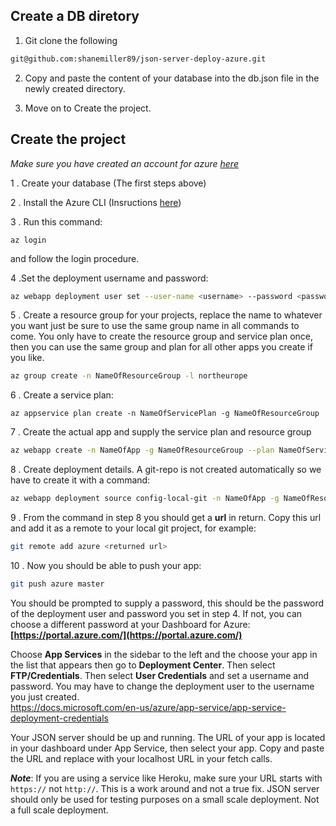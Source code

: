 ## Create a DB diretory

1. Git clone the following

```bash
git@github.com:shanemiller89/json-server-deploy-azure.git
```

2. Copy and paste the content of your database into the db.json file in the newly created directory.

3. Move on to Create the project.

## Create the project

*Make sure you have created an account for azure [here](https://azure.microsoft.com/en-us/free/)*

1 . Create your database (The first steps above)

2 . Install the Azure CLI (Insructions [here](https://docs.microsoft.com/en-us/cli/azure/install-azure-cli?view=azure-cli-latest))

3 . Run this command:

```
az login
```

and follow the login procedure.

4 .Set the deployment username and password:

```bash
az webapp deployment user set --user-name <username> --password <password>
```

5 . Create a resource group for your projects, replace the name to whatever you want just be sure to use the same group name in all commands to come. You only have to create the resource group and service plan once, then you can use the same group and plan for all other apps you create if you like.

```bash
az group create -n NameOfResourceGroup -l northeurope
```

6 . Create a service plan:

```
az appservice plan create -n NameOfServicePlan -g NameOfResourceGroup
```

7 . Create the actual app and supply the service plan and resource group
```bash
az webapp create -n NameOfApp -g NameOfResourceGroup --plan NameOfServicePlan
```

8 . Create deployment details. A git-repo is not created automatically so we have to create it with a command:

```bash
az webapp deployment source config-local-git -n NameOfApp -g NameOfResourceGroup
```

9 . From the command in step 8 you should get a **url** in return. Copy this url and add it as a remote to your local git project, for example:

```bash
git remote add azure <returned url>
```

10 . Now you should be able to push your app:
```bash
git push azure master
```

You should be prompted to supply a password, this should be the password of the deployment user and password you set in step 4. If not, you can choose a different password at your Dashboard for Azure: **[https://portal.azure.com/](https://portal.azure.com/)**

Choose **App Services** in the sidebar to the left and the choose your app in the list that appears then go to **Deployment Center**. Then select **FTP/Credentials**. Then select **User Credentials** and set a username and password. You may have to change the deployment user to the username you just created.<br>
https://docs.microsoft.com/en-us/azure/app-service/app-service-deployment-credentials


Your JSON server should be up and running. The URL of your app is located in your dashboard under App Service, then select your app. Copy and paste the URL and replace with your localhost URL in your fetch calls.

***Note***: If you are using a service like Heroku, make sure your URL starts with `https://` not `http://`. This is a work around and not a true fix. JSON server should only be used for testing purposes on a small scale deployment. Not a full scale deployment.

